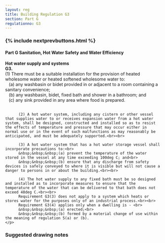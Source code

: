 ```yaml
---
layout: reg
title: Building Regulation G3
section: Part G
regulationno: G3
---
```


<div class="panel panel-primary">
  <div class="panel-heading">
    <h3 class="panel-title">
      {% include nextprevbuttons.html %}
        <h4>Part G Sanitation, Hot Water Safety and Water Efficiency</h4>
    </h3>
  </div>
  <div class="panel-body">
    <p>
        <strong>Hot water supply and systems</strong><br>
        <strong>G3.</strong><br>
          (1) There must be a suitable installation for the provision of heated wholesome water or heated softened wholesome water to:<br>
          &nbsp;&nbsp;&nbsp;(a) any washbasin or bidet provided in or adjacent to a room containing a sanitary convenience;<br>
          &nbsp;&nbsp;&nbsp;(b) any washbasin, bidet, fixed bath and shower in a bathroom; and <br>
          &nbsp;&nbsp;&nbsp;(c) any sink provided in any area where food is prepared.<br><br>
          
          (2) A hot water system, including any cistern or other vessel that supplies water to or receives expansion water from a hot water system, shall be designed, constructed and installed so as to resist the effects of temperature and pressure that may occur either in normal use or in the event of such malfunctions as may reasonably be anticipated, and must be adequately supported.<br><br>
          
          (3) A hot water system that has a hot water storage vessel shall incorporate precautions to:<br>
          &nbsp;&nbsp;&nbsp;(a) prevent the temperature of the water stored in the vessel at any time exceeding 100deg C; and<br>
          &nbsp;&nbsp;&nbsp;(b) ensure that any discharge from safety devices is safely conveyed to where it is visible but will not cause a danger to persons in or about the building.<br><br>
          
          (4) The hot water supply to any fixed bath must be so designed and installed as to incorporate measures to ensure that the temperature of the water that can be delivered to that bath does not exceed 48deg C.<br><br>
          Requirement G3(3) does not apply to a system which heats or stores water for the purposes only of an industrial process.<br><br>
          Requirement G3(4) applies only when a dwelling is - <br>
          &nbsp;&nbsp;&nbsp;(a) erected;<br>
          &nbsp;&nbsp;&nbsp;(b) formed by a material change of use within the meaning of regulation 5(a) or (b).
    </p>
  </div>
</div>



### Suggested drawing notes